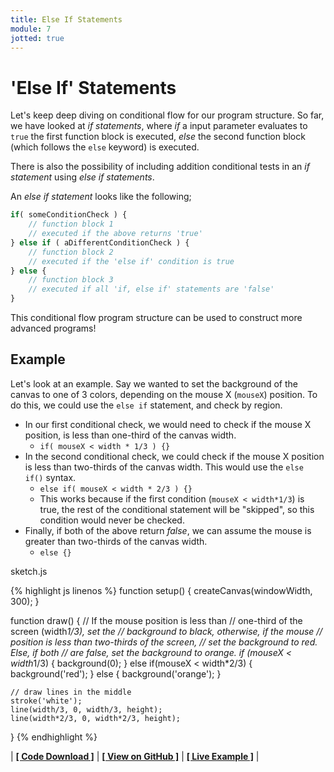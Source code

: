 ```yaml
---
title: Else If Statements
module: 7
jotted: true
---
```


# 'Else If' Statements

Let's keep deep diving on conditional flow for our program structure. So far, we have looked at _if statements_, where _if_ a input parameter evaluates to `true` the first function block is executed, _else_ the second function block (which follows the `else` keyword) is executed.

There is also the possibility of including addition conditional tests in an _if statement_ using _else if statements_.

An _else if statement_ looks like the following;

```js
if( someConditionCheck ) {
    // function block 1
    // executed if the above returns 'true'
} else if ( aDifferentConditionCheck ) {
    // function block 2
    // executed if the 'else if' condition is true
} else {
    // function block 3
    // executed if all 'if, else if' statements are 'false'
}
```

This conditional flow program structure can be used to construct more advanced programs!

## Example

Let's look at an example. Say we wanted to set the background of the canvas to one of 3 colors, depending on the mouse X (`mouseX`) position. To do this, we could use the `else if` statement, and check by region.

- In our first conditional check, we would need to check if the mouse X position, is less than one-third of the canvas width.
    - `if( mouseX < width * 1/3 ) {}`
- In the second conditional check, we could check if the mouse X position is less than two-thirds of the canvas width. This would use the `else if()` syntax.
    - `else if( mouseX < width * 2/3 ) {}`
    - This works because if the first condition (`mouseX < width*1/3`) is true, the rest of the conditional statement will be "skipped", so this condition would never be checked.
- Finally, if both of the above return _false_, we can assume the mouse is greater than two-thirds of the canvas width.
    - `else {}`

<div id="code-heading">sketch.js</div>


{% highlight js linenos %}
function setup() {
    createCanvas(windowWidth, 300);
}

function draw() {
    // If the mouse position is less than
    // one-third of the screen (width*1/3), set the
    // background to black, otherwise, if the mouse
    // position is less than two-thirds of the screen,
    // set the background to red. Else, if both
    // are false, set the background to orange.
    if (mouseX < width*1/3) {
        background(0);
    } else if(mouseX < width*2/3) {
        background('red');
    } else {
        background('orange');
    }

    // draw lines in the middle
    stroke('white');
    line(width/3, 0, width/3, height);
    line(width*2/3, 0, width*2/3, height);
}
{% endhighlight %}

<div class="displayed_jotted_example">
    <div id="jotted-demo-1" class=""></div>
</div>
<script>
    new Jotted(document.querySelector("#jotted-demo-1"), {
    files: [
        {
            type: "js",
            url:"https://raw.githubusercontent.com/Montana-Media-Arts/120_CreativeCoding/master/lecture_code/07/14_else_if_01/sketch.js"
        },
        {
            type: "html",
            url:"../../../p5_resources/index.html"
    }],
    // plugins: [ "codemirror", "console" ]
    plugins: [ "codemirror" ]
});
</script>

| [**[ Code Download ]**](https://github.com/Montana-Media-Arts/120_CreativeCoding/raw/master/lecture_code/07/14_else_if_01/14_else_if_01.zip) | [**[ View on GitHub ]**](https://github.com/Montana-Media-Arts/120_CreativeCoding/raw/master/lecture_code/07/14_else_if_01/) | [**[ Live Example ]**](https://montana-media-arts.github.io/120_CreativeCoding/lecture_code/07/14_else_if_01/) |
